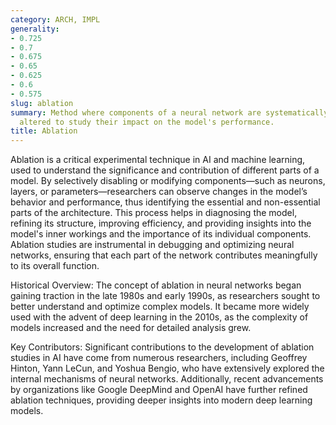 ```yaml
---
category: ARCH, IMPL
generality:
- 0.725
- 0.7
- 0.675
- 0.65
- 0.625
- 0.6
- 0.575
slug: ablation
summary: Method where components of a neural network are systematically removed or
  altered to study their impact on the model's performance.
title: Ablation
---
```


Ablation is a critical experimental technique in AI and machine learning, used to understand the significance and contribution of different parts of a model. By selectively disabling or modifying components—such as neurons, layers, or parameters—researchers can observe changes in the model’s behavior and performance, thus identifying the essential and non-essential parts of the architecture. This process helps in diagnosing the model, refining its structure, improving efficiency, and providing insights into the model's inner workings and the importance of its individual components. Ablation studies are instrumental in debugging and optimizing neural networks, ensuring that each part of the network contributes meaningfully to its overall function.

Historical Overview: The concept of ablation in neural networks began gaining traction in the late 1980s and early 1990s, as researchers sought to better understand and optimize complex models. It became more widely used with the advent of deep learning in the 2010s, as the complexity of models increased and the need for detailed analysis grew.

Key Contributors: Significant contributions to the development of ablation studies in AI have come from numerous researchers, including Geoffrey Hinton, Yann LeCun, and Yoshua Bengio, who have extensively explored the internal mechanisms of neural networks. Additionally, recent advancements by organizations like Google DeepMind and OpenAI have further refined ablation techniques, providing deeper insights into modern deep learning models.